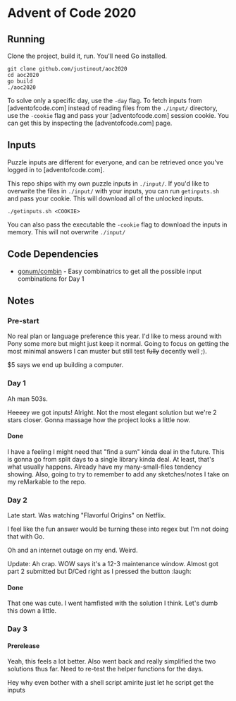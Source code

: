 # Advent of Code 2020

## Running

Clone the project, build it, run. You'll need Go installed.

```
git clone github.com/justinout/aoc2020
cd aoc2020
go build
./aoc2020
```

To solve only a specific day, use the `-day` flag. To fetch inputs from [adventofcode.com] instead of reading files from the `./input/` directory, use the `-cookie` flag and pass your [adventofcode.com] session cookie. You can get this by inspecting the [adventofcode.com] page. 

## Inputs 

Puzzle inputs are different for everyone, and can be retrieved once you've logged in to [adventofcode.com]. 

This repo ships with my own puzzle inputs in `./input/`. If you'd like to overwrite the files in `./input/` with your inputs, you can run `getinputs.sh` and pass your cookie. This will download all of the unlocked inputs.

```
./getinputs.sh <COOKIE>
```

You can also pass the executable the `-cookie` flag to download the inputs in memory. This will not overwrite `./input/`

## Code Dependencies 

- [gonum/combin](https://godoc.org/gonum.org/v1/gonum/stat/combin#Combinations) - Easy combinatrics to get all the possible input combinations for Day 1

## Notes

### Pre-start

No real plan or language preference this year. I'd like to mess around with Pony some more but 
might just keep it normal. Going to focus on getting the most minimal answers I can muster but still
test ~~fully~~ decently well ;). 

$5 says we end up building a computer. 


### Day 1

Ah man 503s.

Heeeey we got inputs! Alright. Not the most elegant solution but we're 2 stars closer. Gonna massage
how the project looks a little now. 

#### Done 

I have a feeling I might need that "find a sum" kinda deal in the future. This is gonna go from split days
to a single library kinda deal. At least, that's what usually happens. Already have my many-small-files tendency
showing. Also, going to try to remember to add any sketches/notes I take on my reMarkable to the repo. 

### Day 2

Late start. Was watching "Flavorful Origins" on Netflix. 

I feel like the fun answer would be turning these into regex but I'm not doing that with Go. 

Oh and an internet outage on my end. Weird. 

Update: Ah crap. WOW says it's a 12-3 maintenance window. Almost got part 2 submitted but D/Ced right as I pressed the button :laugh: 

#### Done

That one was cute. I went hamfisted with the solution I think. Let's dumb this down a little.

### Day 3

#### Prerelease

Yeah, this feels a lot better. Also went back and really simplified the two solutions thus far. Need to re-test the helper functions for the days.

Hey why even bother with a shell script amirite just let he script get the inputs